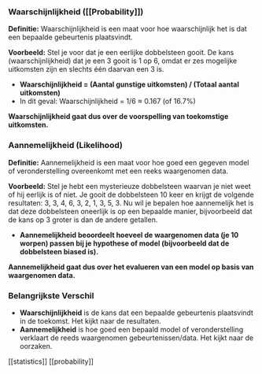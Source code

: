 ### Waarschijnlijkheid ([[Probability]])

**Definitie:** Waarschijnlijkheid is een maat voor hoe waarschijnlijk het is dat een bepaalde gebeurtenis plaatsvindt.

**Voorbeeld:** Stel je voor dat je een eerlijke dobbelsteen gooit. De kans (waarschijnlijkheid) dat je een 3 gooit is 1 op 6, omdat er zes mogelijke uitkomsten zijn en slechts één daarvan een 3 is.

- **Waarschijnlijkheid = (Aantal gunstige uitkomsten) / (Totaal aantal uitkomsten)**
- In dit geval: Waarschijnlijkheid = 1/6 ≈ 0.167 (of 16.7%)

**Waarschijnlijkheid gaat dus over de voorspelling van toekomstige uitkomsten.**

### Aannemelijkheid (Likelihood)

**Definitie:** Aannemelijkheid is een maat voor hoe goed een gegeven model of veronderstelling overeenkomt met een reeks waargenomen data.

**Voorbeeld:** Stel je hebt een mysterieuze dobbelsteen waarvan je niet weet of hij eerlijk is of niet. Je gooit de dobbelsteen 10 keer en krijgt de volgende resultaten: 3, 3, 4, 6, 3, 2, 1, 3, 5, 3. Nu wil je bepalen hoe aannemelijk het is dat deze dobbelsteen oneerlijk is op een bepaalde manier, bijvoorbeeld dat de kans op 3 groter is dan de andere getallen.

- **Aannemelijkheid beoordeelt hoeveel de waargenomen data (je 10 worpen) passen bij je hypothese of model (bijvoorbeeld dat de dobbelsteen biased is).**

**Aannemelijkheid gaat dus over het evalueren van een model op basis van waargenomen data.**

### Belangrijkste Verschil

- **Waarschijnlijkheid** is de kans dat een bepaalde gebeurtenis plaatsvindt in de toekomst. Het kijkt naar de resultaten.
- **Aannemelijkheid** is hoe goed een bepaald model of veronderstelling verklaart de reeds waargenomen gebeurtenissen/data. Het kijkt naar de oorzaken.

[[statistics]] [[probability]]